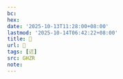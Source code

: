 ```yaml
---
bc:
hex:
date: '2025-10-13T11:28:00+08:00'
lastmod: '2025-10-14T06:42:22+08:00'
title: 󰛀
url: 󰛀
tags: [䢋]
src: GHZR
note:
---
```

